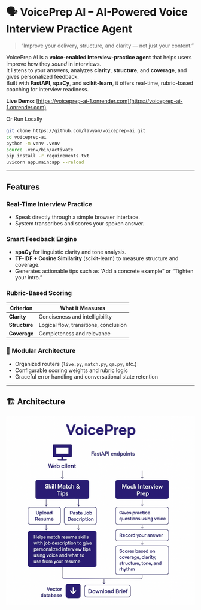 # 🗣️ VoicePrep AI – AI-Powered Voice Interview Practice Agent  

> “Improve your delivery, structure, and clarity — not just your content.”

VoicePrep AI is a **voice-enabled interview-practice agent** that helps users improve how they *sound* in interviews.  
It listens to your answers, analyzes **clarity**, **structure**, and **coverage**, and gives personalized feedback.  
Built with **FastAPI**, **spaCy**, and **scikit-learn**, it offers real-time, rubric-based coaching for interview readiness.

 **Live Demo:** [https://voiceprep-ai-1.onrender.com](https://voiceprep-ai-1.onrender.com)  

Or Run Locally

```bash
git clone https://github.com/lavyam/voiceprep-ai.git
cd voiceprep-ai
python -m venv .venv
source .venv/bin/activate
pip install -r requirements.txt
uvicorn app.main:app --reload
```

---

## Features

### Real-Time Interview Practice
- Speak directly through a simple browser interface.  
- System transcribes and scores your spoken answer.

### Smart Feedback Engine
- **spaCy** for linguistic clarity and tone analysis.  
- **TF-IDF + Cosine Similarity** (scikit-learn) to measure structure and coverage.  
- Generates actionable tips such as “Add a concrete example” or “Tighten your intro.”

### Rubric-Based Scoring
| Criterion | What it Measures |
|------------|------------------|
| **Clarity** | Conciseness and intelligibility |
| **Structure** | Logical flow, transitions, conclusion |
| **Coverage** | Completeness and relevance |

### 🧩 Modular Architecture
- Organized routers (`live.py`, `match.py`, `qa.py`, etc.)  
- Configurable scoring weights and rubric logic  
- Graceful error handling and conversational state retention  

---

## 🏗️ Architecture

![System Diagram](architecture.png)
